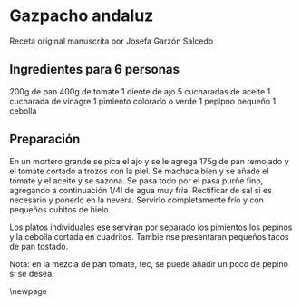 # Gazpacho andaluz

Receta original manuscrita por Josefa Garzón Salcedo

## Ingredientes para 6 personas

200g de pan
400g de tomate
1 diente de ajo
5 cucharadas de aceite
1 cucharada de vinagre
1 pimiento colorado o verde
1 pepipno pequeño
1 cebolla

## Preparación

En un mortero grande se pica el ajo y se le agrega 175g de pan remojado y el tomate cortado a trozos con  la piel.
Se machaca bien y se añade el tomate y el aceite y se sazona.
Se pasa todo por el pasa purñe fino, agregando a continuación 1/4l de agua muy fria.
Rectificar de sal si es necesario y ponerlo en la nevera.
Servirlo completamente frío y con pequeños cubitos de hielo.

Los platos individuales ese serviran por separado los pimientos los pepinos y la cebolla cortada en cuadritos.
Tambie nse presentaran pequeños tacos de pan tostado.

Nota: en la mezcla de pan tomate, tec, se puede añadir un poco de pepino si se desea.


\newpage
